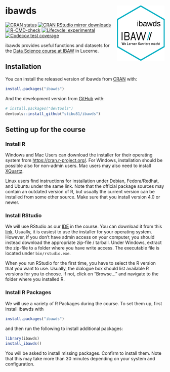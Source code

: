 
<!-- README.md is generated from README.Rmd. Please edit that file -->

# ibawds <img src="man/figures/ibawds_logo.png" align="right" height="175" />

<!-- badges: start -->

[![CRAN
status](https://www.r-pkg.org/badges/version/ibawds)](https://CRAN.R-project.org/package=ibawds)
[![CRAN RStudio mirror
downloads](https://cranlogs.r-pkg.org/badges/last-month/ibawds?color=blue)](https://r-pkg.org/pkg/ibawds)
[![R-CMD-check](https://github.com/stibu81/ibawds/workflows/R-CMD-check/badge.svg)](https://github.com/stibu81/ibawds/actions)
[![Lifecycle:
experimental](https://img.shields.io/badge/lifecycle-experimental-orange.svg)](https://lifecycle.r-lib.org/articles/stages.html#experimental)
[![Codecov test
coverage](https://codecov.io/gh/stibu81/ibawds/branch/master/graph/badge.svg)](https://app.codecov.io/gh/stibu81/ibawds?branch=master)
<!-- badges: end -->

ibawds provides useful functions and datasets for the [Data Science
course at
IBAW](https://ibaw.ch/bildungsangebote/informatik/data-science/) in
Lucerne.

## Installation

You can install the released version of ibawds from
[CRAN](https://cran.r-project.org/package=ibawds) with:

``` r
install.packages("ibawds")
```

And the development version from [GitHub](https://github.com/) with:

``` r
# install.packages("devtools")
devtools::install_github("stibu81/ibawds")
```

## Setting up for the course

### Install R

Windows and Mac Users can download the installer for their operating
system from <https://cran.r-project.org/>. For Windows, installation
should be possible also for non-admin users. Mac users may also need to
install [XQuartz](https://www.xquartz.org/).

Linux users find instructions for installation under Debian,
Fedora/Redhat, and Ubuntu under the same link. Note that the official
package sources may contain an outdated version of R, but usually the
current version can be installed from some other source. Make sure that
you install version 4.0 or newer.

### Install RStudio

We will use RStudio as our
[IDE](https://en.wikipedia.org/wiki/Integrated_development_environment)
in the course. You can download it from this
[link](https://www.rstudio.com/products/rstudio/download/#download).
Usually, it is easiest to use the installer for your operating system.
However, if you don’t have admin access on your computer, you should
instead download the appropriate zip-file / tarball. Under Windows,
extract the zip-file to a folder where you have write access. The
executable file is located under `bin/rstudio.exe`.

When you run RStudio for the first time, you have to select the R
version that you want to use. Usually, the dialogue box should list
available R versions for you to choose. If not, click on “Browse…” and
navigate to the folder where you installed R.

### Install R Packages

We will use a variety of R Packages during the course. To set them up,
first install ibawds with

``` r
install.packages("ibawds")
```

and then run the following to install additional packages:

``` r
library(ibawds)
install_ibawds()
```

You will be asked to install missing packages. Confirm to install them.
Note that this may take more than 30 minutes depending on your system
and configuration.
